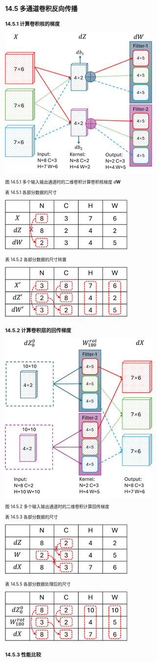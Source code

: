 
## 14.5 多通道卷积反向传播

### 14.5.1 计算卷积核的梯度

<img src="./img/conv2ddw.png" width=480/>

图 14.5.1 多个输入输出通道时的二维卷积计算卷积核梯度 $d\mathbf W$

表 14.5.1 各部分数据的尺寸

<img src="./img/conv2ddw_size.png" width=400/>

表 14.5.2 各部分数据的尺寸转置

<img src="./img/conv2ddw_size_t.png" width=400/>

### 14.5.2 计算卷积层的回传梯度

<img src="./img/conv2ddx.png" width=480/>

图 14.5.2 多个输入输出通道时的二维卷积计算回传梯度


表 14.5.3 各部分数据的尺寸

<img src="./img/conv2ddx_size.png" width=400/>

表 14.5.5 各部分数据处理后的尺寸

<img src="./img/conv2ddx_size_t.png" width=400/>

### 14.5.3 性能比较

